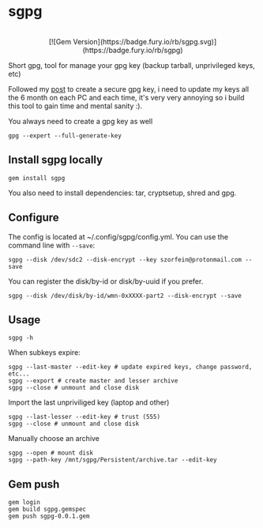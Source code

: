 # sgpg
<div align="center">
<br/>
[![Gem Version](https://badge.fury.io/rb/sgpg.svg)](https://badge.fury.io/rb/sgpg)
</div>

Short gpg, tool for manage your gpg key (backup tarball, unprivileged keys, etc)

Followed my [post](https://szorfein.github.io/gpg/build-secure-gpg-key/) to
create a secure gpg key, i need to update my keys all the 6 month on each PC
 and each time, it's very very annoying so i build this tool to gain time
 and mental sanity :).

You always need to create a gpg key as well

    gpg --expert --full-generate-key

## Install sgpg locally

    gem install sgpg

You also need to install dependencies: tar, cryptsetup, shred and gpg.

## Configure
The config is located at ~/.config/sgpg/config.yml. You can use the command line with `--save`:

    sgpg --disk /dev/sdc2 --disk-encrypt --key szorfein@protonmail.com --save

You can register the disk/by-id or disk/by-uuid if you prefer.

    sgpg --disk /dev/disk/by-id/wmn-0xXXXX-part2 --disk-encrypt --save

## Usage

    sgpg -h

When subkeys expire:

    sgpg --last-master --edit-key # update expired keys, change password, etc...
    sgpg --export # create master and lesser archive
    sgpg --close # unmount and close disk

Import the last unpriviliged key (laptop and other)

    sgpg --last-lesser --edit-key # trust (555)
    sgpg --close # unmount and close disk

Manually choose an archive

    sgpg --open # mount disk
    sgpg --path-key /mnt/sgpg/Persistent/archive.tar --edit-key

## Gem push

    gem login
    gem build sgpg.gemspec
    gem push sgpg-0.0.1.gem

